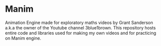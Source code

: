 # Manim

Animation Engine made for exploratory maths videos by Grant Sanderson a.k.a the owner of the Youtube channel 3blue1brown.
This repository hosts entire code and libraries used for making my own videos and for practicing on Manim engine.
